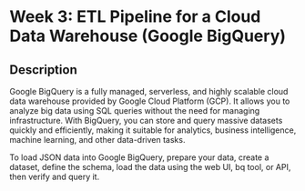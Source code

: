 # Week 3: ETL Pipeline for a Cloud Data Warehouse (Google BigQuery)

## Description
Google BigQuery is a fully managed, serverless, and highly scalable cloud data warehouse provided by Google Cloud Platform (GCP). It allows you to analyze big data using SQL queries without the need for managing infrastructure. With BigQuery, you can store and query massive datasets quickly and efficiently, making it suitable for analytics, business intelligence, machine learning, and other data-driven tasks.

To load JSON data into Google BigQuery, prepare your data, create a dataset, define the schema, load the data using the web UI, bq tool, or API, then verify and query it.


